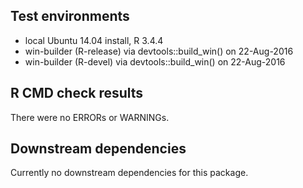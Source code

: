## Test environments
* local Ubuntu 14.04 install, R 3.4.4
* win-builder (R-release) via devtools::build_win() on 22-Aug-2016
* win-builder (R-devel) via devtools::build_win() on 22-Aug-2016

## R CMD check results
There were no ERRORs or WARNINGs.

## Downstream dependencies
Currently no downstream dependencies for this package.